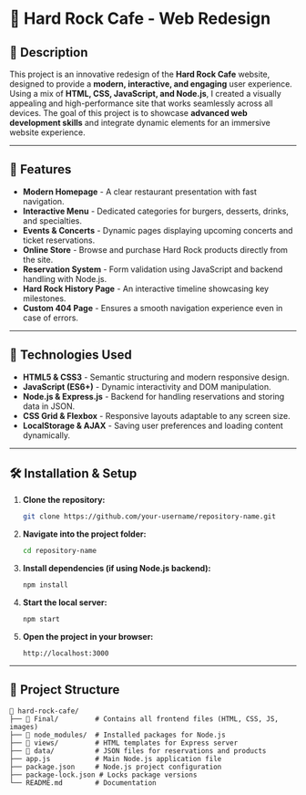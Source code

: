 # 🎸 **Hard Rock Cafe - Web Redesign**  

## 📖 **Description**  
This project is an innovative redesign of the **Hard Rock Cafe** website, designed to provide a **modern, interactive, and engaging** user experience. Using a mix of **HTML, CSS, JavaScript, and Node.js**, I created a visually appealing and high-performance site that works seamlessly across all devices. The goal of this project is to showcase **advanced web development skills** and integrate dynamic elements for an immersive website experience.  

---

## 🚀 **Features**  
- **Modern Homepage** - A clear restaurant presentation with fast navigation.  
- **Interactive Menu** - Dedicated categories for burgers, desserts, drinks, and specialties.  
- **Events & Concerts** - Dynamic pages displaying upcoming concerts and ticket reservations.  
- **Online Store** - Browse and purchase Hard Rock products directly from the site.  
- **Reservation System** - Form validation using JavaScript and backend handling with Node.js.  
- **Hard Rock History Page** - An interactive timeline showcasing key milestones.  
- **Custom 404 Page** - Ensures a smooth navigation experience even in case of errors.  

---

## 🔧 **Technologies Used**  
- **HTML5 & CSS3** - Semantic structuring and modern responsive design.  
- **JavaScript (ES6+)** - Dynamic interactivity and DOM manipulation.  
- **Node.js & Express.js** - Backend for handling reservations and storing data in JSON.  
- **CSS Grid & Flexbox** - Responsive layouts adaptable to any screen size.  
- **LocalStorage & AJAX** - Saving user preferences and loading content dynamically.  

---

## 🛠 **Installation & Setup**  

1. **Clone the repository:**  
   ```sh
   git clone https://github.com/your-username/repository-name.git
   ```  
2. **Navigate into the project folder:**  
   ```sh
   cd repository-name
   ```  
3. **Install dependencies (if using Node.js backend):**  
   ```sh
   npm install
   ```  
4. **Start the local server:**  
   ```sh
   npm start
   ```  
5. **Open the project in your browser:**  
   ```
   http://localhost:3000
   ```  

---

## 📂 **Project Structure**  
```
📁 hard-rock-cafe/
├── 📂 Final/         # Contains all frontend files (HTML, CSS, JS, images)
├── 📂 node_modules/  # Installed packages for Node.js
├── 📂 views/         # HTML templates for Express server
├── 📂 data/          # JSON files for reservations and products
├── app.js           # Main Node.js application file
├── package.json     # Node.js project configuration
├── package-lock.json # Locks package versions
└── README.md        # Documentation
```
